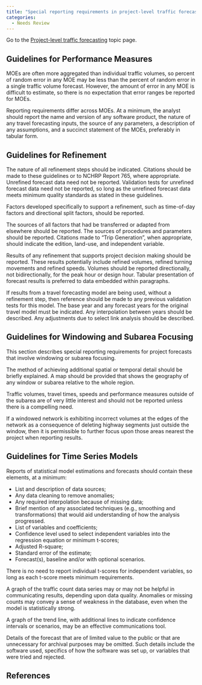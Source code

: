 ```yaml
---
title: "Special reporting requirements in project-level traffic forecasting"
categories:
  - Needs Review
---
```


Go to the [Project-level traffic forecasting](Project_level_traffic_forecasting) topic page.

Guidelines for Performance Measures
-----------------------------------

MOEs are often more aggregated than individual traffic volumes, so percent of random error in any MOE may be less than the percent of random error in a single traffic volume forecast. However, the amount of error in any MOE is difficult to estimate, so there is no expectation that error ranges be reported for MOEs.

Reporting requirements differ across MOEs. At a minimum, the analyst should report the name and version of any software product, the nature of any travel forecasting inputs, the source of any parameters, a description of any assumptions, and a succinct statement of the MOEs, preferably in tabular form.

Guidelines for Refinement
-------------------------

The nature of all refinement steps should be indicated. Citations should be made to these guidelines or to NCHRP Report 765, where appropriate.
Unrefined forecast data need not be reported. Validation tests for unrefined forecast data need not be reported, so long as the unrefined forecast data meets minimum quality standards as stated in these guidelines.

Factors developed specifically to support a refinement, such as time-of-day factors and directional split factors, should be reported.

The sources of all factors that had be transferred or adapted from elsewhere should be reported. The sources of procedures and parameters should be reported. Citations made to “Trip Generation”, when appropriate, should indicate the edition, land-use, and independent variable.

Results of any refinement that supports project decision making should be reported. These results potentially include refined volumes, refined turning movements and refined speeds. Volumes should be reported directionally, not bidirectionally, for the peak hour or design hour. Tabular presentation of forecast results is preferred to data embedded within paragraphs.

If results from a travel forecasting model are being used, without a refinement step, then reference should be made to any previous validation tests for this model. The base year and any forecast years for the original travel model must be indicated. Any interpolation between years should be described. Any adjustments due to select link analysis should be described.

Guidelines for Windowing and Subarea Focusing
---------------------------------------------

This section describes special reporting requirements for project forecasts that involve windowing or subarea focusing.

The method of achieving additional spatial or temporal detail should be briefly explained. A map should be provided that shows the geography of any window or subarea relative to the whole region.

Traffic volumes, travel times, speeds and performance measures outside of the subarea are of very little interest and should not be reported unless there is a compelling need.

If a windowed network is exhibiting incorrect volumes at the edges of the network as a consequence of deleting highway segments just outside the window, then it is permissible to further focus upon those areas nearest the project when reporting results.

Guidelines for Time Series Models
---------------------------------

Reports of statistical model estimations and forecasts should contain these elements, at a minimum:

-   List and description of data sources;
-   Any data cleaning to remove anomalies;
-   Any required interpolation because of missing data;
-   Brief mention of any associated techniques (e.g., smoothing and transformations) that would aid understanding of how the analysis progressed.
-   List of variables and coefficients;
-   Confidence level used to select independent variables into the regression equation or minimum t-scores;
-   Adjusted R-square;
-   Standard error of the estimate;
-   Forecast(s), baseline and/or with optional scenarios.

There is no need to report individual t-scores for independent variables, so long as each t-score meets minimum requirements.

A graph of the traffic count data series may or may not be helpful in communicating results, depending upon data quality. Anomalies or missing counts may convey a sense of weakness in the database, even when the model is statistically strong.

A graph of the trend line, with additional lines to indicate confidence intervals or scenarios, may be an effective communications tool.

Details of the forecast that are of limited value to the public or that are unnecessary for archival purposes may be omitted. Such details include the software used, specifics of how the software was set up, or variables that were tried and rejected.

References
----------

